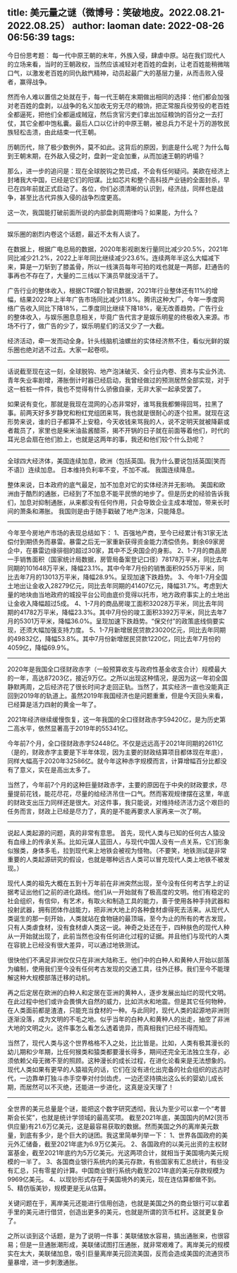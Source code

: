 title: 美元量之谜（微博号：笑破地皮。2022.08.21-2022.08.25）
author: laoman
date: 2022-08-26 06:56:39
tags:
---
今日份思考题：
每一代中原王朝的末年，外族入侵，肆虐中原。<!-- more-->站在我们现代人的立场来看，当时的王朝政权，当然应该减轻对老百姓的盘剥，让老百姓能稍微喘口气，以激发老百姓的同仇敌忾精神，动员起最广大的基层力量，从而击败入侵者，赢得战争。

然而令人难以置信之处就在于，每一代王朝在末期做出相同的选择：他们都会加强对老百姓的盘剥，以战争的名义加收无穷无尽的粮饷，把正常服兵役劳役的老百姓全都逼死，把他们全都逼成贼寇，然后贪官污吏们拿出加征粮饷的百分之一去打仗，其它全都中饱私囊。最后人口以亿计的中原王朝，被总兵力不足十万的游牧民族轻松击溃，由此结束一代王朝。

历朝历代，除了极少数例外，莫不如此。这背后的原因，到底是什么呢？为什么每到王朝末期，在外敌入侵之时，盘剥一定会加重，从而加速王朝的坍塌？

那么，进一步的追问是：现在全球脱钩之势已成，不会有任何疑问。美欧在经济上封堵我大中国，已经是它们的阳谋。比如芯片和整个高科技产业链的全面封杀，早已在四年前就正式启动了。各位，你们必须清晰的认识到，经济战，同样也是战争，甚至比古代异族入侵的战争烈度更高。

这一次，我国能打破前面所说的内部盘剥周期律吗？如果能，为什么？
- - -
娱乐圈的剧烈内卷这个话题，最近不太有人谈了。

在数据上，根据广电总局的数据，2020年影视剧发行量同比减少20.5%，2021年同比减少21.2%，2022上半年同比继续减少23.6%。连续两年半这么大幅减下来，算是一刀斩到了膝盖骨，所以一线演员每年可拍的戏也就是一两部，赶通告的事再也不存在了，大量的二三线以下演员早就没活干了。

广告行业的整体收入，根据CTR媒介智讯数据，2021年行业整体还有11%的增幅，结果2022年上半年广告市场同比减少11.8%。腾讯这种大厂，今年一季度网络广告收入同比下降18%，二季度同比继续下降18%，毫无改善趋势。广告行业的整体收入，与娱乐圈息息相关，毕竟广告代言才是娱乐明星的终极收入来源。市场不行了，做广告的少了，娱乐明星们的活又少了一大截。

经济活动，牵一发而动全身。针头线脑机油螺丝的实体经济熬不住，看似光鲜的娱乐圈也绝对逃不过去。大家一起卷呗。
- - -
话说截至现在这一刻，全球脱钩、地产泡沫破灭、全行业内卷、资本与实业外流、青年失业率剧增，滞胀倒计时器已经启动，我曾经做过的预测居然全部实现，对于这一桩桩一件件，我也不觉得有什么骄傲自豪，无非大家一起承受罢了。

如果说有变化，那就是我现在混网的心态非常好，谁骂我我都懒得回骂，拉黑了事。前两天好多岁静党和粉红党组团来骂，我也就是很耐心的逐个拉黑。就现在这形势来说，谁的日子都算不上安稳，今天收钱来骂我的人，说不定明天就被降薪或者裁员了，家里也是柴米油盐酱醋茶，揭不开锅的日子就在前面等着他们，时代的耳光总会扇在他们脸上，也就是这两年的事，我还和他们较个什么劲呢？
- - -
全球四大经济体，美国连续加息，欧洲（包括英国。我为什么要说包括英国[笑而不语]）连续加息。
日本维持负利率不变，不加不减。
我国连续降息。

整体来说，日本政府的底气最足，加不加息对它的实体经济并无影响。
美国和欧洲由于酷烈的通胀，已经到了不加息不能平民愤的地步了。但是历史的经验告诉我们，加息对抑制通胀，从来都没有任何作用，只会导致企业主成本增加，带来长时间的萧条和滞胀。
我国则是由于随手戳破了地产泡沫，只能降息。
- - -
今年至今房地产市场的表现总结如下：
1、百强地产商，至今已经累计有31家无法偿付到期债务而暴雷。暴雷之后无一家重新获得资金能力清偿债务。剩余69家房企中，在暴雷边缘徘徊的超过30家，其中不乏央国企的身影。
2、1-7月的商品房一手销售面积（国家统计局数据，房管局备案登记口径）78178万平米，同比去年同期的101648万平米，降幅23.1%。其中今年7月份的销售面积9255万平米，同比去年7月的13013万平米，降幅28.9%。呈现加速下跌趋势。
3、今年1-7月全国土地出让金收入28279亿元，同比去年同期的41407亿元，降幅31.7%。考虑到大量的地块由当地政府的城投平台公司由底价竞得以托市，地方政府事实上的土地出让金收入降幅超过5成。
4、1-7月的商品房竣工面积32028万平米，同比去年同期的41782万平米，降幅23.3%。其中7月份的竣工面积3392万平米，同比去年7月的5301万平米，降幅36.0%。呈现加速下跌趋势。“保交付”的政策底线倘要实现，还须大幅加强支持力度。
5、1-7月新增居民贷款23020亿元，同比去年同期的49832亿，降幅53.8%。其中7月份新增居民贷款1220亿，同比去年7月份的4059亿，降幅69.9%。
- - -
2020年是我国全口径财政赤字（一般预算收支与政府性基金收支合计）规模最大的一年，高达87203亿，接近9万亿。之所以出现这种情况，是因为这一年初全国静默两周，之后经济花了很长时间才走回正轨。当然了，其实经济一直也没能真正回到2019年的轨道上。虽然2019年我国经济也是问题重重，但是今天回头来看，已经算是活力四射的黄金一年了。

2021年经济继续缓慢恢复，这一年我国的全口径财政赤字59420亿，是为历史第二高水平，依然显著高于2019年的55341亿。

今年前7个月，全口径财政赤字52448亿。不仅是远远高于2021年同期的2611亿（是的，财政赤字主要是下半年体现，因为主要的财政结算项目都体现在年底），同样大幅高于2020年32586亿。就今年这种赤字规模而言，计算增幅百分比都没有了意义，实在是高出太多了。

当然了，今年前7个月的这种巨量财政赤字，主要的原因在于中央的财政要求，尽量提前花钱，能花尽花，尽量的给经济吊住一口气。然而客观规律摆在这里，年底的财政支出压力同样还是很大。对这件事，我只能说，对维持经济活力这个艰巨的任务而言，财政上已经是尽力了，真的是不能再要求人家再来一次了啊。
- - -
说起人类起源的问题，真的非常有意思。
首先，现代人类与已知的任何古人猿没有血缘上的传承关系。比如元谋人蓝田人，与现代中国人没有一点关系，它们形象似猴类，身体多毛，拉到现代来上地铁会被视为怪物。（不要笑，地铁测试是非常重要的人类起源研究的假设，也就是哪种远古人类可以冒充现代人类上地铁不被发现。）

现代人类的祖先大概在五到十万年前在非洲突然出现，至今没有任何考古学上的证据考证出他们之前的进化路线。他们从一开始就有了极高度的文明。他们有稳定的社会组织，有信仰，有艺术，有取火和制造工具的能力，善于使用各种手持武器和投射武器，拥有团体作战能力，把非洲大地上的各种食材虐得死去活来。从现代人类诞生的那一刻开始，人类就站在食物链的最顶端，至今为止的所有的考古发现，只有人类虐食材，没有食材虐人类这一说。神奇之处还在于，四种肤色的现代人种从一开始就出现了，此前当然也没有任何进化过程的证据。并且他们与现代的人类在容貌上已经没有很大差异，可以通过地铁测试。

很快他们不满足非洲仅仅只在非洲大陆称王。他们中的白种人和黄种人开始以部落为编制，使用我们至今没有任何考古发现的交通工具，往外迁移。我们至今不能理解这种大规模部落迁移的动机。

再之后定居在欧洲的白种人和定居在亚洲的黄种人，逐步发展出灿烂的现代文明。在此过程中他们或许会畏惧大自然的威力，比如洪水和地震。但是其它任何物种，在人类面前都是渣渣，只能充当食材的一种。与此同时，现代人类的起源地非洲则逐渐没落，成为文明的不毛之地。似乎当年的白种人和黄种人的出走，抽空了非洲大地的文明之火。这件事怎么看怎么透着诡异，而真相我们已经不得而知。

当然了，现代人类与这个世界格格不入之处，比比皆是。比如，人类有极其漫长的幼儿期和少年期，比任何猴类和猿类都要漫长得多，期间还完全无法独立生存，必须依赖父母无微不至的照顾。这种漫长的成长过程，在进化论看来是无法想象的。现代人类如果有更早的人猿祖先的话，它们在没有进化出完备的社会组织的远古时代，一边靠单打独斗赤手空拳对付剑齿虎，一边还坚持搞出这么长的婴幼儿成长期，而居然可以不灭绝，还能进一步进化，这真是没天理了！
- - -
全世界的美元总量是个谜，能把这个数字研究透彻，我认为至少可以拿一个“考普斯会长奖”，也就是统计学领域的最高奖项。
截至2021年底，美国国内的M2(货币供应量)有21.6万亿美元，这是最容易获取的数据。然而美国之外的离岸美元数量，到底有多少，是个巨大的谜团。我这里简单列举一下：
1、世界各国政府的美元外汇储备，截至2021年底为6.9万亿美元。
2、各国政府的以美元出资的主权财富基金，截至2021年底约为5万亿美元。光这两项合计，就相当于美国境内美元规模的一半了。
3、各国商业银行系统内的美元存款，有些国家有汇总统计，有些没有汇总，只有零星的计算。中国商业银行系统内截至2021年底的美元存款规模为9969亿美元。
4、以现钞形式存在于美国境外的美元，现在连估算都做不到。
5、精仿版美钞，规模更是无从估算。

关键问题在于，离岸美元还能进行信用创造，也就是美国之外的商业银行可以拿着手里的美元进行借贷，创造出更多的美元，也就是所谓的货币杠杆。这就更复杂了。

之所以谈到这个话题，是为了说明一件事：美联储放水容易，搞出通胀来，也很容易；但是一旦通胀潮形成，美联储试图打压通胀，就非常艰难了。离岸美元的规模实在太大，美联储加息，吸引巨量离岸美元回流美国，反而会造成美国的流通货币量暴增，进一步刺激通胀。